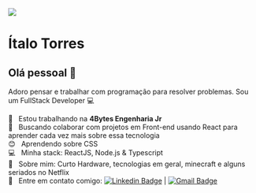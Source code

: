 
<img width="auto" src="https://github.com/italotorreslima.png">

# Ítalo Torres

## Olá pessoal 👋
Adoro pensar e trabalhar com programação para resolver problemas.
Sou um FullStack Developer :computer:

 :rocket:  &nbsp; Estou trabalhando na **4Bytes Engenharia Jr**
 <br/> :purple_heart: &nbsp; Buscando colaborar com projetos em Front-end usando React para aprender cada vez mais sobre essa tecnologia
 <br/> :blush: &nbsp; Aprendendo sobre CSS
 <br/> :computer: &nbsp; Minha stack: ReactJS, Node.js & Typescript
 <br/> 💬  &nbsp; Sobre mim: Curto Hardware, tecnologias em geral, minecraft e alguns seriados no Netflix
 <br/> :email: &nbsp; Entre em contato comigo: [![Linkedin Badge](https://img.shields.io/badge/-ItaloTorres-blue?style=flat-square&logo=Linkedin&logoColor=white&link=https://www.linkedin.com/in/italo-torres/)](https://www.linkedin.com/in/italo-torres/) 
| 
[![Gmail Badge](https://img.shields.io/badge/-italotorreslima2002@gmail.com-c14438?style=flat-square&logo=Gmail&logoColor=white&link=mailto:italotorreslima2002@gmail.com)](mailto:italotorreslima2002@gmail.com)
